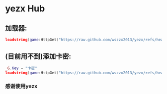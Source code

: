 # yezx Hub
## 加载器:

```lua
loadstring(game:HttpGet("https://raw.github.com/wszzx2013/yezx/refs/heads/main/Main%20script/Loader"))()
```
## (目前用不到)添加卡密:
```lua
_G.Key = "卡密"
loadstring(game:HttpGet("https://raw.github.com/wszzx2013/yezx/refs/heads/main/Misc/Key"))()
```
### 感谢使用yezx
